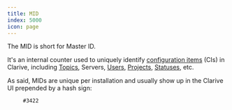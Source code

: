 ```yaml
---
title: MID
index: 5000
icon: page
---
```


The MID is short for Master ID.

It's an internal counter used to uniquely identify [configuration items](concepts/ci) (CIs) 
in Clarive, including [Topics](concepts/topic), Servers, [Users](admin/user), [Projects](concepts/project),
 [Statuses](concepts/status), etc.

As said, MIDs are unique per installation and usually show up in the Clarive UI prepended by a hash sign:

         #3422